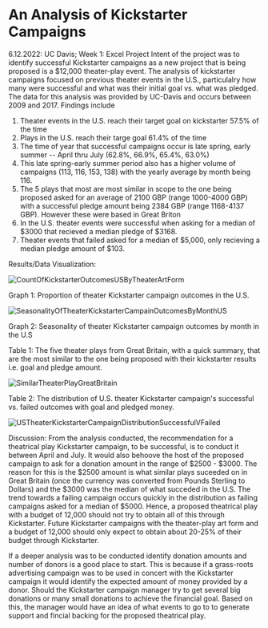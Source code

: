 # An Analysis of Kickstarter Campaigns
6.12.2022: UC Davis; Week 1: Excel Project
Intent of the project was to identify successful Kickstarter campaigns as a new project that is being proposed is a $12,000 theater-play event. The analysis of kickstarter campaigns focused on previous theater events in the U.S., particulalry how many were successful and what was their initial goal vs. what was pledged. The data for this analysis was provided by UC-Davis and occurs between 2009 and 2017. Findings include
  1. Theater events in the U.S. reach their target goal on kickstarter  57.5% of the time
  2. Plays in the U.S. reach their targe goal 61.4% of the time
  3. The time of year that successful campaigns occur is late spring, early summer -- April thru July (62.8%, 66.9%, 65.4%, 63.0%) 
  4. This late spring-early summer period also has a higher volume of campaigns (113, 116, 153, 138) with the yearly average by month being 116.
  5. The 5 plays that most are most similar in scope to the one being proposed asked for an average of 2100 GBP (range 1000-4000 GBP) with a successful pledge amount being 2384 GBP (range 1168-4137 GBP). However these were based in Great Briton
  6.  In the U.S. theater events were successful when asking for a median of $3000 that recieved a median pledge of $3168. 
  7.  Theater events that failed asked for a median of $5,000, only recieving a median pledge amount of $103.

Results/Data Visualization:

![CountOfKickstarterOutcomesUSByTheaterArtForm](https://user-images.githubusercontent.com/105992109/173254512-5adcd83f-67bd-4eb7-ae77-c8713f1cbe8b.png)

Graph 1: Proportion of theater Kickstarter campaign outcomes in the U.S.



![SeasonalityOfTheaterKickstarterCampainOutcomesByMonthUS](https://user-images.githubusercontent.com/105992109/173254541-00bec573-98f5-4996-b915-bbf596c42b98.png)

Graph 2: Seasonality of theater Kickstarter campaign outcomes by month in the U.S



Table 1: The five theater plays from Great Britain, with a quick summary, that are the most similar to the one being proposed with their kickstarter results i.e. goal and pledge amount.

![SimilarTheaterPlayGreatBritain](https://user-images.githubusercontent.com/105992109/173254568-3b9288d6-1420-41cf-b0dc-a4dc3d295301.png)



Table 2: The distribution of U.S. theater Kickstarter campaign's successful vs. failed outcomes with goal and pledged money.

![USTheaterKickstarterCampaignDistributionSuccessfulVFailed](https://user-images.githubusercontent.com/105992109/173254589-a6718006-3fd7-429e-9fcf-9b47c8c27273.png)

Discussion:
From the analysis conducted, the recommendation for a theatrical play Kickstarter campaign, to be successful, is to conduct it between April and July. It would also behoove the host of the proposed campaign to ask for a donation amount in the range of $2500 - $3000. The reason for this is the $2500 amount is what similar plays suceeded on in Great Britain (once the currency was converted from Pounds Sterling to Dollars) and the $3000 was the median of what succeded in the U.S. The trend towards a failing campaign occurs quickly in the distribution as failing campaigns asked for a median of $5000. Hence, a proposed theatrical play with a budget of 12,000 should not try to obtain all of this through Kickstarter. Future Kickstarter campaigns with the theater-play art form and a budget of 12,000 should only expect to obtain about 20-25% of their budget through Kickstarter.   

If a deeper analysis was to be conducted identify donation amounts and number of donors is a good place to start. This is because if a grass-roots advertising campaign was to be used in concert with the Kickstarter campaign it would identify the expected amount of money provided by a donor. Should the Kickstarter campaign manager try to get several big donations or many small donations to achieve the financial goal. Based on this, the manager would have an idea of what events to go to to generate support and fincial backing for the proposed theatrical play. 
